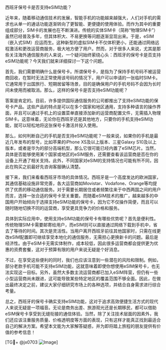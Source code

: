 西班牙保号卡是否支持eSIM功能？

近年来，随着移动通信技术的发展，智能手机的功能越来越强大，人们对手机的需求也从单一的通话功能逐渐转向了更智能、更便捷的使用体验。而作为其中的重要组成部分，SIM卡的发展也在不断演进。传统的实体SIM卡（简称“物理SIM卡”）虽然已经普及多年，但其体积大、不易更换等问题逐渐显现出来。于是，eSIM（嵌入式SIM）应运而生。这种新型的虚拟SIM卡不仅体积更小，还能通过网络远程激活和更改运营商服务，极大地方便了用户。然而，对于很多人来说，尤其是那些关注海外通信服务的人来说，一个疑问始终萦绕心头：西班牙的保号卡是否支持eSIM功能呢？今天我们就来详细探讨一下这个问题。

首先，我们需要明确什么是保号卡。所谓保号卡，是指为了保持手机号码不被运营商回收，在暂时无法正常使用该号码的情况下，用户可以申请的一张临时SIM卡。它通常用于出国旅行、短期居留等场景，目的是确保用户的手机号码不会因为长时间未使用而被取消。那么，这样的保号卡是否支持eSIM功能呢？

答案是肯定的。目前，许多提供国际通信服务的公司都推出了支持eSIM功能的保号卡产品。这些产品的特点是可以在多个国家和地区通用，支持多种语言的操作界面，并且可以通过手机上的设置菜单直接添加新的运营商配置文件，无需插入物理SIM卡。这意味着，无论你在西班牙还是其他地方，只要你的手机支持eSIM功能，就可以轻松地将这张保号卡激活并投入使用。

那么，如何判断自己的手机是否支持eSIM功能呢？一般来说，如果你的手机是最近几年发布的型号，比如苹果的iPhone XS及以上版本、三星Galaxy S10及以上版本，或者是华为的部分高端机型，那么它很可能已经内置了eSIM芯片。当然，具体是否能够使用某个国家或地区的eSIM服务，还需要查看该运营商是否在你的设备上开通了相关支持。此外，不同国家对eSIM的支持情况也可能有所不同，因此在购买之前最好先咨询客服确认清楚。

接下来，我们来看看西班牙市场的具体情况。西班牙是一个高度发达的欧洲国家，其通信基础设施非常完善，各大运营商如Movistar、Vodafone、Orange等均提供了优质的移动通信服务。对于需要长期居住或者频繁往来于中西两国之间的用户而言，选择一张合适的保号卡至关重要。而随着eSIM技术的推广，越来越多的中国用户开始倾向于选择支持eSIM功能的保号卡，因为它不仅操作简便，而且可以随时随地切换不同的运营商，享受更具竞争力的价格和服务。

具体到实际应用中，使用支持eSIM功能的保号卡有哪些优势呢？首先是便利性。传统物理SIM卡需要邮寄给用户，而eSIM则可以直接通过网络下载到手机中，省去了等待的时间。其次是灵活性。当用户离开西班牙前往其他国家时，只需在线更改eSIM配置即可继续享受本地化的通信服务，无需担心更换新卡的问题。最后是经济性。由于eSIM卡无需实体制作，成本较低，因此很多运营商都会提供更为优惠的资费套餐，这对于预算有限的用户来说无疑是个好消息。

不过，在享受这些便利的同时，我们也应该注意到一些潜在的风险和限制。例如，部分老款手机可能不支持eSIM功能，这就意味着即使你想使用eSIM保号卡，也无法实现这一目标。另外，虽然大多数主流运营商都已加入eSIM阵营，但仍有一些小型运营商尚未跟进，这可能导致某些特定地区的覆盖范围不够全面。因此，在做出最终决定之前，建议大家仔细研究市场上的各种选项，并结合自身需求进行综合考量。

总之，西班牙的保号卡确实支持eSIM功能，这对于追求高效便捷生活方式的现代人来说无疑是一项福音。无论是商务出差、旅游观光还是长期移民，都可以借助eSIM保号卡享受到无缝衔接的通信体验。当然，除了关注技术层面的因素外，我们还应该注重服务质量、价格透明度等方面的表现，只有这样才能真正找到最适合自己的解决方案。希望本文能为大家解答疑惑，并为即将踏上旅程的朋友提供有价值的参考信息！

[TG💪+ @jx0703 ![Image](https://github.com/user-attachments/assets/dbca1d08-cadb-493c-b0ec-ad6f7a83f270)]